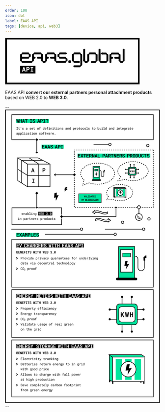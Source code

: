 ```yaml
---
order: 100
icon: dot
label: EAAS API
tags: [device, api, web3]
---
```


![](/src/headers/eaas-api.jpg)

EAAS API **convert our external partners personal attachment products** based on WEB 2.0 to **WEB 3.0**.

--![](/src/headers/about-eaas-api.jpg)--
